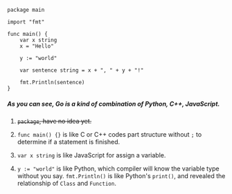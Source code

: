 ```
package main

import "fmt"

func main() {
    var x string
    x = "Hello"
    
    y := "world"
    
    var sentence string = x + ", " + y + "!"
    
    fmt.Println(sentence)
}
```

##### As you can see, Go is a kind of combination of Python, C++, JavaScript.

1. ~~`package`, have no idea yet.~~

2. `func main() {}` is like C or C++ codes part structure without `;` to determine if a statement is finished.

3. `var x string` is like JavaScript for assign a variable.

4. `y := "world"` is like Python, which compiler will know the variable type without you say.
    `fmt.Println()` is like Python's `print()`, and revealed the relationship of `Class` and `Function`.  